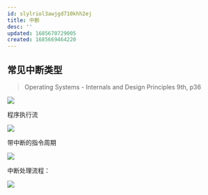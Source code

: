 ```yaml
---
id: slylriol3awjgd710khh2ej
title: 中断
desc: ''
updated: 1685670729005
created: 1685669464220
---
```


## 常见中断类型

> Operating Systems - Internals and Design Principles 9th, p36

![](https://minio.kevin2li.top/image-bed/blog/20230602093115.png)

程序执行流

![](https://minio.kevin2li.top/image-bed/blog/20230602093355.png)

带中断的指令周期

![](https://minio.kevin2li.top/image-bed/blog/20230602094946.png)

中断处理流程：

![](https://minio.kevin2li.top/image-bed/blog/20230602095206.png)